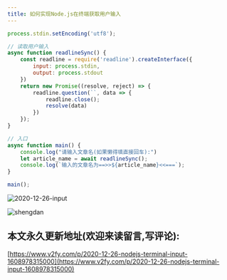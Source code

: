 ```yaml
---
title: 如何实现Node.js在终端获取用户输入
---
```



```js
process.stdin.setEncoding('utf8');

// 读取用户输入
async function readlineSync() {
    const readline = require('readline').createInterface({
        input: process.stdin,
        output: process.stdout
    })
    return new Promise((resolve, reject) => {
        readline.question(``, data => {
            readline.close();
            resolve(data)
        })
    });
}

// 入口
async function main() {
    console.log("请输入文章名(如果懒得填直接回车):")
    let article_name = await readlineSync();
    console.log(`输入的文章名为==>>${article_name}<<===`);
}

main();
```



![2020-12-26-input](https://www.v2fy.com/asset/0i/jikemiji/jikemiji-md/2020-12-26-nodejs-terminal-input-1608978315000.assets/2020-12-26-input.gif)







![shengdan](https://www.v2fy.com/asset/0i/jikemiji/jikemiji-md/2020-12-26-nodejs-terminal-input-1608978315000.assets/shengdan.jpg)



## 本文永久更新地址(欢迎来读留言,写评论):
[https://www.v2fy.com/p/2020-12-26-nodejs-terminal-input-1608978315000](https://www.v2fy.com/p/2020-12-26-nodejs-terminal-input-1608978315000)

